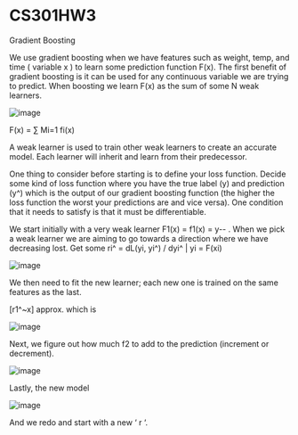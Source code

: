 # CS301HW3
Gradient Boosting 

We use gradient boosting when we have features such as weight, temp, and time ( variable x ) to learn some prediction function F(x). The first benefit of gradient boosting is it can be used for any continuous variable we are trying to predict. When boosting we learn F(x) as the sum of some N weak learners. 

![image](https://user-images.githubusercontent.com/91106087/204181899-3ff2b971-c014-4dfc-88b7-1e1715655654.png)

F(x) = ∑ Mi=1 fi(x) 

A weak learner is used to train other weak learners to create an accurate model. Each learner will inherit and learn from their predecessor. 

One thing to consider before starting is to define your loss function. Decide some kind of loss function where you have the true label (y) and prediction (y^)  which is the output of our gradient boosting function (the higher the loss function the worst your predictions are and vice versa). One condition that it needs to satisfy is that it must be differentiable. 

We start initially with a very weak learner F1(x) = f1(x) = y--  .
When we pick a weak learner we are aiming to go towards a direction where we have decreasing lost. Get some ri^ = dL(yi, yi^) / dyi^ | yi = F(xi) 

![image](https://user-images.githubusercontent.com/91106087/204181929-fa386b5b-b3e1-4389-96cb-73d1e9396efc.png)


We then need to fit the new learner; each new one is trained on the same features as the last. 

[r1^~x] approx. which is 

![image](https://user-images.githubusercontent.com/91106087/204181959-86a2c368-2ab8-4724-acb4-3876db50f2f2.png)

Next, we figure out how much f2 to add to the prediction (increment or decrement). 

![image](https://user-images.githubusercontent.com/91106087/204181990-a4a7c333-5699-4baf-a5c8-31b4c058fabb.png)

Lastly, the new model

![image](https://user-images.githubusercontent.com/91106087/204182063-42cce959-c0cf-4f0a-97ba-91478b05a16a.png)

And we redo and start with a new ‘ r ‘. 
